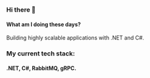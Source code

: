 ### Hi there 👋

#### What am I doing these days? 
Building highly scalable applications with .NET and C#. 

### My current tech stack: 
#### .NET, C#, RabbitMQ, gRPC. 
